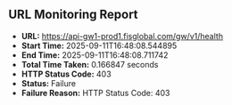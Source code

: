 ## URL Monitoring Report

- **URL:** https://api-gw1-prod1.fisglobal.com/gw/v1/health
- **Start Time:** 2025-09-11T16:48:08.544895
- **End Time:** 2025-09-11T16:48:08.711742
- **Total Time Taken:** 0.166847 seconds
- **HTTP Status Code:** 403
- **Status:** Failure
- **Failure Reason:** HTTP Status Code: 403
